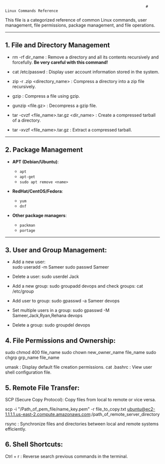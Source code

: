                                                                     # Linux Commands Reference

This file is a categorized reference of common Linux commands, user management, file permissions, package management, and file operations.

---

## 1. File and Directory Management

- rm -rf dir_name : Remove a directory and all its contents recursively and forcefully. **Be very careful with this command!**

- cat /etc/passwd : Display user account information stored in the system.

- zip -r <name>.zip <directory_name> :  Compress a directory into a zip file recursively.

- gzip <file> : Compress a file using gzip.

- gunzip <file.gz> : Decompress a gzip file.

- tar -cvzf <file_name>.tar.gz <dir_name> : Create a compressed tarball of a directory.

- tar -xvzf <file_name>.tar.gz : Extract a compressed tarball.

---

## 2. Package Management

- **APT (Debian/Ubuntu)**:
  - `apt`  
  - `apt-get`  
  - `sudo apt remove <name>`  

- **RedHat/CentOS/Fedora**:
  - `yum`  
  - `dnf`  

- **Other package managers**:
  - `packman`  
  - `portage`  

---

## 3. User and Group Management:

- Add a new user:  
                  sudo useradd -m Sameer
                  sudo passwd Sameer

- Delete a user: sudo userdel Jack
- Add a new group: sudo groupadd devops and check groups: cat /etc/group
- Add user to group: sudo gpasswd -a Sameer devops
- Set multiple users in a group: sudo gpasswd -M Sameer,Jack,Ryan,Rehana devops
- Delete a group: sudo groupdel devops


## 4. File Permissions and Ownership:

sudo chmod 400 file_name
sudo chown new_owner_name file_name
sudo chgrp grp_name file_name

umask : Display default file creation permissions.
cat .bashrc : View user shell configuration file.


## 5. Remote File Transfer:

SCP (Secure Copy Protocol): Copy files from local to remote or vice versa.

scp -i "/Path_of_pem_file/name_key.pem" -r file_to_copy.txt ubuntu@ec2-1.1.1.1.us-east-2.compute.amazonaws.com:/path_of_remote_server_directory

rsync : Synchronize files and directories between local and remote systems efficiently.


## 6. Shell Shortcuts:

Ctrl + r : Reverse search previous commands in the terminal.

